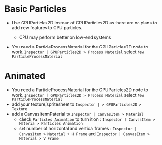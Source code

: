 # Basic Particles
* Use GPUParticles2D instead of CPUParticles2D as there are no plans to add new features to CPU particles.
  * CPU may perform better on low-end systems 

* You need a ParticleProcessMaterial for the GPUParticles2D node to work.
  `Inspector | GPUParticles2D > Process Material` select `New ParticleProcessMaterial`


# Animated


* You need a ParticleProcessMaterial for the GPUParticles2D node to work.
  `Inspector | GPUParticles2D > Process Material` select `New ParticleProcessMaterial`
* add your texture/spritesheet to `Inspector | > GPUParticles2D > Texture`
* add a CanvasItermPaterial to `Inspector | CanvasItem > Material`
  * check `Particles Animation` to turn it on : `Inspector | CanvasItem > Materia > Particles Animation`
  * set number of horizontal and vertical frames : `Inspector | CanvasItem > Material > H Frame` and
    `Inspector | CanvasItem > Material > V Frame`
